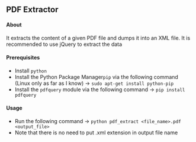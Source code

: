 ## PDF Extractor

#### About
It extracts the content of a given PDF file and dumps it into an XML file.
It is recommended to use jQuery to extract the data

#### Prerequisites
 - Install `python`
 - Install the Python Package Manager`pip` via the following command (Linux only as far as I know) -> `sudo apt-get install python-pip`
 - Install the `pdfquery` module via the following command -> `pip install pdfquery`

#### Usage
 - Run the following command -> `python pdf_extract <file_name>.pdf <output_file>`
 - Note that there is no need to put .xml extension in output file name
